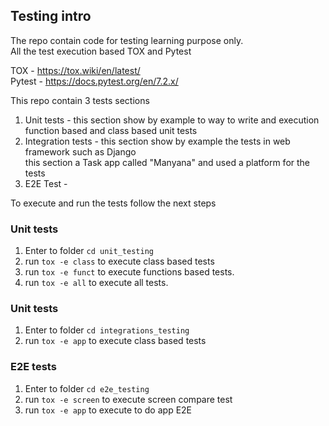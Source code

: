 ## Testing intro
The repo contain code for testing learning purpose only.\
All the test execution based TOX and Pytest

TOX - https://tox.wiki/en/latest/ \
Pytest  - https://docs.pytest.org/en/7.2.x/

This repo contain 3 tests sections
1. Unit tests - this section show by example to way to write and execution function based and class based unit tests 
2. Integration tests - this section show by example the tests in web framework such as Django \
   this section a Task app called "Manyana" and used a platform for the tests
3. E2E Test  -  


To execute and run the tests follow the next steps

### Unit tests
1. Enter to folder `cd unit_testing`
2. run `tox -e class` to execute class based tests
3. run `tox -e funct` to execute functions based tests.
4. run `tox -e all` to execute all tests.

### Unit tests
1. Enter to folder `cd integrations_testing`
2. run `tox -e app` to execute class based tests

### E2E tests
1. Enter to folder `cd e2e_testing`
2. run `tox -e screen` to execute screen compare test
3. run `tox -e app` to execute to do app E2E